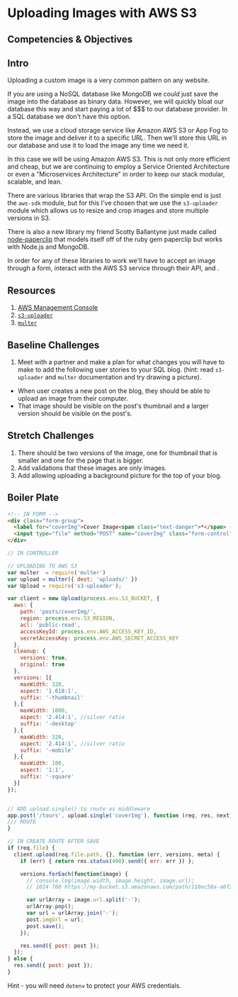 # Uploading Images with AWS S3

## Competencies & Objectives

## Intro

Uploading a custom image is a very common pattern on any website.

If you are using a NoSQL database like MongoDB we *could* just save the image into the database as binary data. However, we will quickly bloat our database this way and start paying a lot of $$$ to our database provider. In a SQL database we don't have this option.

Instead, we use a cloud storage service like Amazon AWS S3 or App Fog to store the image and deliver it to a specific URL. Then we'll store this URL in our database and use it to load the image any time we need it.

In this case we will be using Amazon AWS S3. This is not only more efficient and cheap, but we are continuing to employ a Service Oriented Architecture or even a "Microservices Architecture" in order to keep our stack modular, scalable, and lean.

There are various libraries that wrap the S3 API. On the simple end is just the `aws-sdk` module, but for this I've chosen that we use the `s3-uploader` module which allows us to resize and crop images and store multiple versions in S3.

There is also a new library my friend Scotty Ballantyne just made called [node-paperclip](https://github.com/ballantyne/node-paperclip) that models itself off of the ruby gem paperclip but works with Node.js and MongoDB.

In order for any of these libraries to work we'll have to accept an image through a form, interact with the AWS S3 service through their API, and .

## Resources

1. [AWS Management Console](https://aws.amazon.com/console/)
1. [`s3-uploader`](https://www.npmjs.com/package/s3-uploader)
1. [`multer`](https://www.npmjs.com/package/multer)

## Baseline Challenges

1. Meet with a partner and make a plan for what changes you will have to make to add the following user stories to your SQL blog. (hint: read `s3-uploader` and `multer` documentation and try drawing a picture).
  * When user creates a new post on the blog, they should be able to upload an image from their computer.
  * That image should be visible on the post's thumbnail and a larger version should be visible on the post's.

## Stretch Challenges

1. There should be two versions of the image, one for thumbnail that is smaller and one for the page that is bigger.
1. Add validations that these images are only images.
1. Add allowing uploading a background picture for the top of your blog.

## Boiler Plate

```html
<!-- IN FORM -->
<div class="form-group">
  <label for="coverImg">Cover Image<span class="text-danger">*</span> (1000px min width)</label>
  <input type="file" method="POST" name="coverImg" class="form-control" enctype="multipart/form-data">
</div>
```

```js
// IN CONTROLLER

// UPLOADING TO AWS S3
var multer  = require('multer')
var upload = multer({ dest: 'uploads/' })
var Upload = require('s3-uploader');

var client = new Upload(process.env.S3_BUCKET, {
  aws: {
    path: 'posts/coverImg/',
    region: process.env.S3_REGION,
    acl: 'public-read',
    accessKeyId: process.env.AWS_ACCESS_KEY_ID,
    secretAccessKey: process.env.AWS_SECRET_ACCESS_KEY
  },
  cleanup: {
    versions: true,
    original: true
  },
  versions: [{
    maxWidth: 320,
    aspect: '1.618:1',
    suffix: '-thumbnail'
  },{
    maxWidth: 1000,
    aspect: '2.414:1', //silver ratio
    suffix: '-desktop'
  },{
    maxWidth: 320,
    aspect: '2.414:1', //silver ratio
    suffix: '-mobile'
  },{
    maxWidth: 100,
    aspect: '1:1',
    suffix: '-square'
  }]
});


```

```js

// ADD upload.single() to route as middleware
app.post('/tours', upload.single('coverImg'), function (req, res, next) {
/// ROUTE
}
```

```js
// IN CREATE ROUTE AFTER SAVE
if (req.file) {
  client.upload(req.file.path, {}, function (err, versions, meta) {
    if (err) { return res.status(400).send({ err: err }) };

    versions.forEach(function(image) {
      // console.log(image.width, image.height, image.url);
      // 1024 760 https://my-bucket.s3.amazonaws.com/path/110ec58a-a0f2-4ac4-8393-c866d813b8d1.jpg

      var urlArray = image.url.split('-');
      urlArray.pop();
      var url = urlArray.join('-');
      post.imgUrl = url;
      post.save();
    });

    res.send({ post: post });
  });
} else {
  res.send({ post: post });
}
```

Hint - you will need `dotenv` to protect your AWS credentials.
